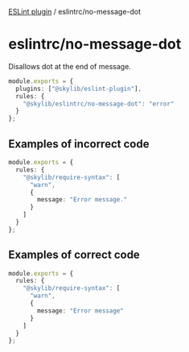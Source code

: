 [ESLint plugin](https://ilyub.github.io/eslint-plugin/) / eslintrc/no-message-dot

# eslintrc/no-message-dot

Disallows dot at the end of message.

```ts
module.exports = {
  plugins: ["@skylib/eslint-plugin"],
  rules: {
    "@skylib/eslintrc/no-message-dot": "error"
  }
};
```

## Examples of incorrect code

```ts
module.exports = {
  rules: {
    "@skylib/require-syntax": [
      "warn",
      {
        message: "Error message."
      }
    ]
  }
};
```

## Examples of correct code

```ts
module.exports = {
  rules: {
    "@skylib/require-syntax": [
      "warn",
      {
        message: "Error message"
      }
    ]
  }
};
```